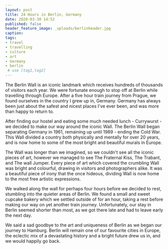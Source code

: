 ```yaml
---
layout: post
title: 24 Hours in Berlin, Germany
date: 2020-03-30 14:52
published: false
header_feature_image: _uploads/berlinheader.jpg
caption:
tags:   
- travel
- travelling
- culture
- art
- Germany
- berlin
 # use [tag1,tag2]
---
```


The Berlin Wall is an iconic landmark which receives hundreds of thousands of visitors each year. We were fortunate enough to stop off at Berlin while travelling through Europe. After a five hour train journey from Prague, we found ourselves in the country I grew up in, Germany. Germany has always been just about the safest and nicest places I've ever been, and was more than happy to return to.

After finding our hostel and eating some much needed lunch - Currywurst - we decided to make our way around the iconic Wall. The Berlin Wall began separating Germany in 1961, remaining up until 1989 - ending the Cold War. This Wall divided a country both physically and mentally for over 20 years, and is now home to some of the most bright and beautiful murals in Europe.

The Wall was longer than we imagined, so we couldn't see all the iconic pieces of art, however we managed to see The Fraternal Kiss, The Trabant, and The wall Jumper. Every piece of art which covered the crumbling Wall was bright and colourful, drawing in visitors and photographers alike. It was a beautiful piece of irony that the once hideous, dividing Wall is now home to the most free artistic expressions.

We walked along the wall for perhaps four hours before we decided to rest, stumbling into the quieter areas of Berlin. We found a small and sweet cupcake bakery which we settled outside of for an hour, taking a rest before making our way on yet another train journey. Unfortunately, our stay in Berlin seemed shorter than most, as we got there late and had to leave early the next day.

We said a sad goodbye to the art and uniqueness of Berlin as we began our journey to Hamburg. Berlin will remain one of our favourite cities in Europe, the eclectic mix of a devastating history and a bright future drew us in, and we would happily go back. 
